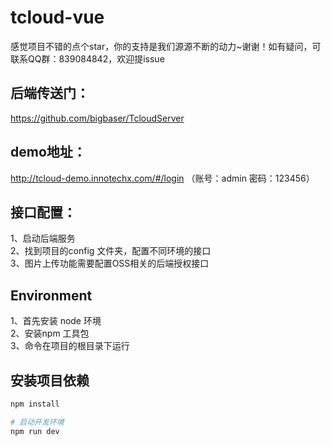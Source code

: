 # tcloud-vue

感觉项目不错的点个star，你的支持是我们源源不断的动力~谢谢！如有疑问，可联系QQ群：839084842，欢迎提issue


## 后端传送门：
https://github.com/bigbaser/TcloudServer

## demo地址：
http://tcloud-demo.innotechx.com/#/login （账号：admin 密码：123456）

## 接口配置：
1、启动后端服务<br>
2、找到项目的config 文件夹，配置不同环境的接口<br>
3、图片上传功能需要配置OSS相关的后端授权接口<br>

## Environment
1、首先安装 node 环境<br>
2、安装npm 工具包<br>
3、命令在项目的根目录下运行<br>

## 安装项目依赖

``` bash
npm install

# 启动开发环境
npm run dev

```



